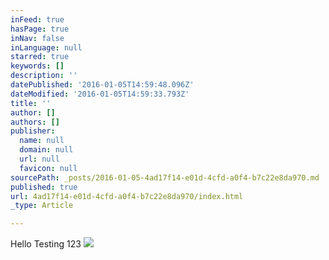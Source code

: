 ```yaml
---
inFeed: true
hasPage: true
inNav: false
inLanguage: null
starred: true
keywords: []
description: ''
datePublished: '2016-01-05T14:59:48.096Z'
dateModified: '2016-01-05T14:59:33.793Z'
title: ''
author: []
authors: []
publisher:
  name: null
  domain: null
  url: null
  favicon: null
sourcePath: _posts/2016-01-05-4ad17f14-e01d-4cfd-a0f4-b7c22e8da970.md
published: true
url: 4ad17f14-e01d-4cfd-a0f4-b7c22e8da970/index.html
_type: Article

---
```

Hello Testing 123
![](https://the-grid-user-content.s3-us-west-2.amazonaws.com/024347d2-83f8-40b3-bdb0-5d5b89e577c9.jpg)